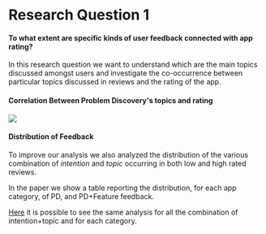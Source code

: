 # Research Question 1

#### To what extent are specific kinds of user feedback connected with app rating?

In this research question we want to understand which are the main topics discussed amongst users and investigate the co-occurrence between particular topics discussed in reviews and the rating of the app.

#### Correlation Between Problem Discovery's topics and rating

![](../figures/problem_discoveries.png)

<!-- #### Correlation Between Feature Requests' topics and rating

![](../figures/feature_requests.png) -->

#### Distribution of Feedback

To improve our analysis we also analyzed the distribution of the various combination of _intention_ and _topic_ occurring in both low and high rated reviews. 

In the paper we show a table reporting the distribution, for each app category, of PD, and PD+Feature feedback.

[Here](topic.md) it is possible to see the same analysis for all the combination of intention+topic and for each category.




